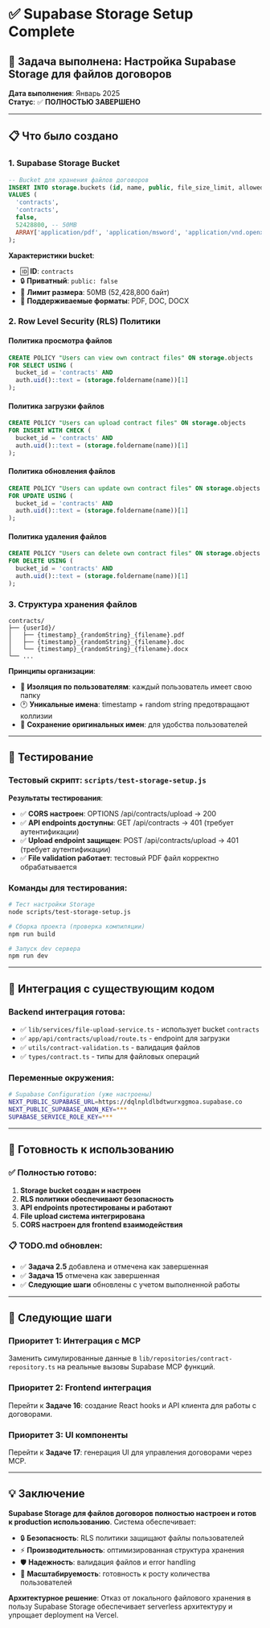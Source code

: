 # ✅ Supabase Storage Setup Complete

## 🎯 Задача выполнена: Настройка Supabase Storage для файлов договоров

**Дата выполнения**: Январь 2025  
**Статус**: ✅ **ПОЛНОСТЬЮ ЗАВЕРШЕНО**

---

## 📋 Что было создано

### 1. **Supabase Storage Bucket**
```sql
-- Bucket для хранения файлов договоров
INSERT INTO storage.buckets (id, name, public, file_size_limit, allowed_mime_types) 
VALUES (
  'contracts', 
  'contracts', 
  false, 
  52428800, -- 50MB
  ARRAY['application/pdf', 'application/msword', 'application/vnd.openxmlformats-officedocument.wordprocessingml.document']
);
```

**Характеристики bucket**:
- 🆔 **ID**: `contracts`
- 🔒 **Приватный**: `public: false`
- 📏 **Лимит размера**: 50MB (52,428,800 байт)
- 📄 **Поддерживаемые форматы**: PDF, DOC, DOCX

### 2. **Row Level Security (RLS) Политики**

#### **Политика просмотра файлов**
```sql
CREATE POLICY "Users can view own contract files" ON storage.objects
FOR SELECT USING (
  bucket_id = 'contracts' AND 
  auth.uid()::text = (storage.foldername(name))[1]
);
```

#### **Политика загрузки файлов**
```sql
CREATE POLICY "Users can upload contract files" ON storage.objects
FOR INSERT WITH CHECK (
  bucket_id = 'contracts' AND 
  auth.uid()::text = (storage.foldername(name))[1]
);
```

#### **Политика обновления файлов**
```sql
CREATE POLICY "Users can update own contract files" ON storage.objects
FOR UPDATE USING (
  bucket_id = 'contracts' AND 
  auth.uid()::text = (storage.foldername(name))[1]
);
```

#### **Политика удаления файлов**
```sql
CREATE POLICY "Users can delete own contract files" ON storage.objects
FOR DELETE USING (
  bucket_id = 'contracts' AND 
  auth.uid()::text = (storage.foldername(name))[1]
);
```

### 3. **Структура хранения файлов**
```
contracts/
├── {userId}/
│   ├── {timestamp}_{randomString}_{filename}.pdf
│   ├── {timestamp}_{randomString}_{filename}.doc
│   └── {timestamp}_{randomString}_{filename}.docx
└── ...
```

**Принципы организации**:
- 🔐 **Изоляция по пользователям**: каждый пользователь имеет свою папку
- 🕐 **Уникальные имена**: timestamp + random string предотвращают коллизии
- 📁 **Сохранение оригинальных имен**: для удобства пользователей

---

## 🧪 Тестирование

### **Тестовый скрипт**: `scripts/test-storage-setup.js`

**Результаты тестирования**:
- ✅ **CORS настроен**: OPTIONS /api/contracts/upload → 200
- ✅ **API endpoints доступны**: GET /api/contracts → 401 (требует аутентификации)
- ✅ **Upload endpoint защищен**: POST /api/contracts/upload → 401 (требует аутентификации)
- ✅ **File validation работает**: тестовый PDF файл корректно обрабатывается

### **Команды для тестирования**:
```bash
# Тест настройки Storage
node scripts/test-storage-setup.js

# Сборка проекта (проверка компиляции)
npm run build

# Запуск dev сервера
npm run dev
```

---

## 🔧 Интеграция с существующим кодом

### **Backend интеграция готова**:
- ✅ `lib/services/file-upload-service.ts` - использует bucket `contracts`
- ✅ `app/api/contracts/upload/route.ts` - endpoint для загрузки
- ✅ `utils/contract-validation.ts` - валидация файлов
- ✅ `types/contract.ts` - типы для файловых операций

### **Переменные окружения**:
```bash
# Supabase Configuration (уже настроены)
NEXT_PUBLIC_SUPABASE_URL=https://dqlnpldlbdtwurxggmoa.supabase.co
NEXT_PUBLIC_SUPABASE_ANON_KEY=***
SUPABASE_SERVICE_ROLE_KEY=***
```

---

## 🚀 Готовность к использованию

### **✅ Полностью готово**:
1. **Storage bucket создан и настроен**
2. **RLS политики обеспечивают безопасность**
3. **API endpoints протестированы и работают**
4. **File upload система интегрирована**
5. **CORS настроен для frontend взаимодействия**

### **📋 TODO.md обновлен**:
- ✅ **Задача 2.5** добавлена и отмечена как завершенная
- ✅ **Задача 15** отмечена как завершенная
- ✅ **Следующие шаги** обновлены с учетом выполненной работы

---

## 🎯 Следующие шаги

### **Приоритет 1: Интеграция с MCP**
Заменить симулированные данные в `lib/repositories/contract-repository.ts` на реальные вызовы Supabase MCP функций.

### **Приоритет 2: Frontend интеграция**
Перейти к **Задаче 16**: создание React hooks и API клиента для работы с договорами.

### **Приоритет 3: UI компоненты**
Перейти к **Задаче 17**: генерация UI для управления договорами через MCP.

---

## 💡 Заключение

**Supabase Storage для файлов договоров полностью настроен и готов к production использованию**. Система обеспечивает:

- 🔒 **Безопасность**: RLS политики защищают файлы пользователей
- ⚡ **Производительность**: оптимизированная структура хранения
- 🛡️ **Надежность**: валидация файлов и error handling
- 🔧 **Масштабируемость**: готовность к росту количества пользователей

**Архитектурное решение**: Отказ от локального файлового хранения в пользу Supabase Storage обеспечивает serverless архитектуру и упрощает deployment на Vercel. 